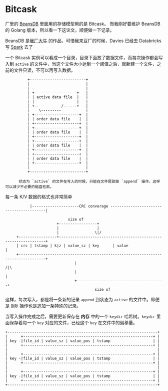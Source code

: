 Bitcask
=======

厂里的 [BeansDB](https://github.com/douban/beansdb)
里面用的存储模型用的是 Bitcask。 而我刚好要维护 BeansDB 的 Golang
版本，所以看一下这论文，顺便做一下记录。

BeansDB 是[我厂大牛](https://www.douban.com/note/122507891/)
的作品，可惜我来豆厂的时候，Davies 已经去 Databricks 写
[Spark](https://github.com/apache/spark) 去了

一个 Bitcask
实例可以看成一个目录，目录下面放了数据文件，而每次操作都会写入到
`active`
的文件中，当这个文件大小达到一个阈值之后，就新建一个文件，之前的文件只读，不可以再写入数据。

              +-------------------------+
              |                         |
              |                         |
              | +-------------------+   |
              | | active data file  |   |
              | |                   |   |
              | +--          /------+   |
              |    \---------           |
              | +--------------------+  |
              | | order data file    |  |
              | +--------------------+  |
              | +--------------------+  |
              | | order data file    |  |
              | +--------------------+  |
              | +--------------------+  |
              | | order data file    |  |
              | +--------------------+  |
              | +--------------------+  |
              | | order data file    |  |
              | +--------------------+  |
              |                         |
              +-------------------------+

          状态为 `active` 的文件在写入的时候，只能在文件尾部做 `append` 操作，这样可以减少不必要的磁盘检索。

每一条 K/V 数据的格式也非常简单

               |---------------------CRC converage -----------------------------------------|

                                size of
                           +-----------------+
                           |                 |
                           |                \|/
         +-----------------+----------------------------------------------------------------+
         | crc | tstamp | k|z | value_sz | key      | value                                 |
         +----------------------------------------------------------------------------------+
                                   |                                      /|\
                                   |                                       |
                                   +---------------------------------------+
                                            size of

这样，每次写入，都是将一条新的记录 `append` 到状态为 `active`
的文件中。即便是 `删除` 操作也是追加一条特殊的记录。

当写入操作完成之后，需要更新保存在 **内存** 中的一个 `keydir`
哈希树。`keydir` 里面保存着每一个 `key` 对应的文件，已经这个 `key`
在文件中的偏移量。

    +-------------------------------------------------------------------+
    |      +----------------------------------------------------------+ |
    | key -|file_id | value_sz | value_pos | tstamp                   | |
    |      +----------------------------------------------------------+ |
    |                                                                   |
    |      +----------------------------------------------------------+ |
    | key -|file_id | value_sz | value_pos | tstamp                   | |
    |      +----------------------------------------------------------+ |
    |                                                                   |
    |      +----------------------------------------------------------+ |
    | key -|file_id | value_sz | value_pos | tstamp                   | |
    |      +----------------------------------------------------------+ |
    +-------------------------------------------------------------------+
